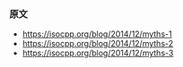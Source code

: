 


### 原文
- https://isocpp.org/blog/2014/12/myths-1
- https://isocpp.org/blog/2014/12/myths-2
- https://isocpp.org/blog/2014/12/myths-3
